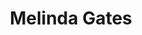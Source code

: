 ---
title: Melinda Gates
impact: 6,440K
donated: $10B
netWorth: $100B
layout: person
donations:
  - date: 2023-03-08
    amount: $250M
    charity: Global Women's Economic Empowerment Initiative
    reference: https://www.gatesfoundation.org/ideas/articles/melinda-gates-economic-empowerment
  - date: 2022-06-30
    amount: $3B
    charity: Bill & Melinda Gates Foundation
    reference: https://www.gatesfoundation.org/about/financials
  - date: 2021-05-03
    amount: $500M
    charity: Gender Equality initiatives
    reference: https://www.pivotalventures.org/newsroom/melinda-gates-commits-1-billion-to-expanding-womens-power-and-influence-in-united-states
---